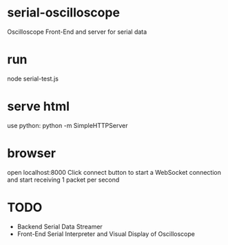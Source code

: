 # serial-oscilloscope
Oscilloscope Front-End and server for serial data

# run
node serial-test.js

# serve html
use python: python -m SimpleHTTPServer

# browser
open localhost:8000
Click connect button to start a WebSocket connection and start receiving 1 packet per second

# TODO
* Backend Serial Data Streamer
* Front-End Serial Interpreter and Visual Display of Oscilloscope 
